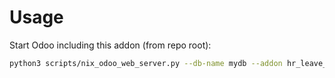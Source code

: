 # Usage

Start Odoo including this addon (from repo root):

```bash
python3 scripts/nix_odoo_web_server.py --db-name mydb --addon hr_leave_custom_hour_interval
```
